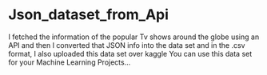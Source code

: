 # Json_dataset_from_Api
I fetched the information of the popular Tv shows around the globe  using an API and then I converted that JSON info into the data set and in the .csv format, I also uploaded this data set over kaggle 
You can use this data set for your Machine Learning Projects...

